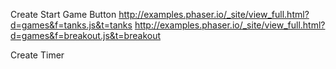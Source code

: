Create Start Game Button
http://examples.phaser.io/_site/view_full.html?d=games&f=tanks.js&t=tanks
http://examples.phaser.io/_site/view_full.html?d=games&f=breakout.js&t=breakout

Create Timer
